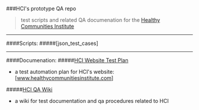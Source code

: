 ###HCI's prototype QA repo
>test scripts and related QA documenation for the [Healthy Communities Institute]  

__________________________

####Scripts:
#####[json_test_cases]


__________________________________
####Documenation:
#####[HCI Website Test Plan]
- a test automation plan for HCI's website: [www.healthycommunitiesinstitute.com] 

#####[HCI QA Wiki]
- a wiki for test documentation and qa procedures related to HCI






[HCI Website Test Plan]:https://github.com/jayjaycody/hci_qa/wiki/HCI-Website-Test-Plan
[Healthy Communities Institute]:https://healthycommunitiesinstitute.com
[www.healthycommunitiesinstitute.com]:https://healthycommunitiesinstitute.com
[HCI QA Wiki]:https://github.com/jayjaycody/hci_qa/wiki
